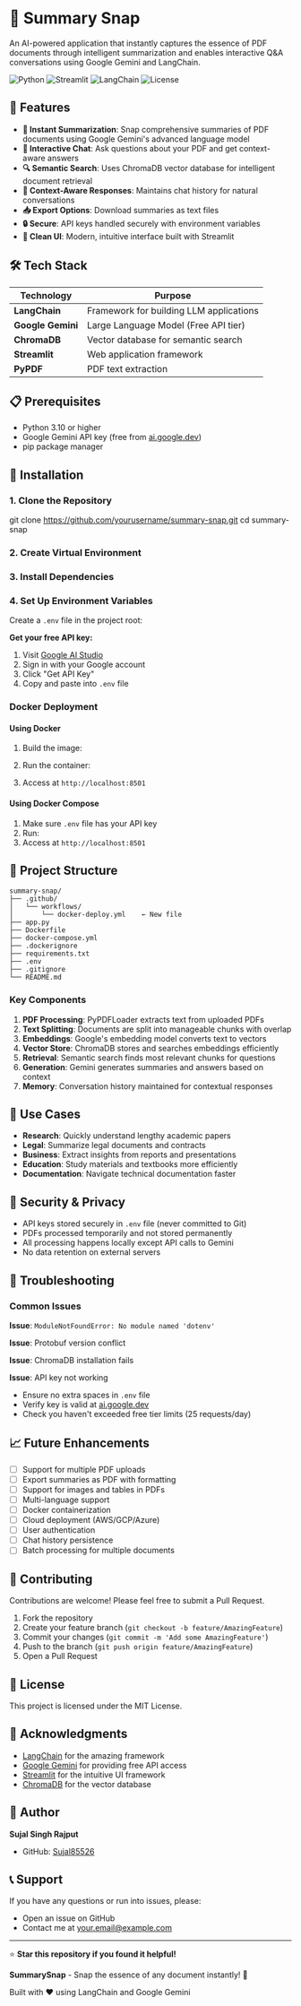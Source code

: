 # 📸 Summary Snap

An AI-powered application that instantly captures the essence of PDF documents through intelligent summarization and enables interactive Q&A conversations using Google Gemini and LangChain.

![Python](https://img.shields.io/badge/Python-3.10+-blue.svg)
![Streamlit](https://img.shields.io/badge/Streamlit-1.38.0-red.svg)
![LangChain](https://img.shields.io/badge/LangChain-0.3.1-green.svg)
![License](https://img.shields.io/badge/License-MIT-yellow.svg)

## 🌟 Features

- **📝 Instant Summarization**: Snap comprehensive summaries of PDF documents using Google Gemini's advanced language model
- **💬 Interactive Chat**: Ask questions about your PDF and get context-aware answers
- **🔍 Semantic Search**: Uses ChromaDB vector database for intelligent document retrieval
- **🎯 Context-Aware Responses**: Maintains chat history for natural conversations
- **📥 Export Options**: Download summaries as text files
- **🔒 Secure**: API keys handled securely with environment variables
- **🎨 Clean UI**: Modern, intuitive interface built with Streamlit

## 🛠️ Tech Stack

| Technology | Purpose |
|------------|---------|
| **LangChain** | Framework for building LLM applications |
| **Google Gemini** | Large Language Model (Free API tier) |
| **ChromaDB** | Vector database for semantic search |
| **Streamlit** | Web application framework |
| **PyPDF** | PDF text extraction |

## 📋 Prerequisites

- Python 3.10 or higher
- Google Gemini API key (free from [ai.google.dev](https://ai.google.dev))
- pip package manager

## 🚀 Installation

### 1. Clone the Repository

git clone https://github.com/yourusername/summary-snap.git
cd summary-snap


### 2. Create Virtual Environment

### 3. Install Dependencies

### 4. Set Up Environment Variables

Create a `.env` file in the project root:

**Get your free API key:**
1. Visit [Google AI Studio](https://ai.google.dev/)
2. Sign in with your Google account
3. Click "Get API Key"
4. Copy and paste into `.env` file

### Docker Deployment

#### Using Docker

1. Build the image:

2. Run the container:

3. Access at `http://localhost:8501`

#### Using Docker Compose

1. Make sure `.env` file has your API key
2. Run:
3. Access at `http://localhost:8501`


## 📂 Project Structure

```
summary-snap/
├── .github/
│   └── workflows/
│       └── docker-deploy.yml    ← New file
├── app.py
├── Dockerfile
├── docker-compose.yml
├── .dockerignore
├── requirements.txt
├── .env
├── .gitignore
└── README.md
```

### Key Components

1. **PDF Processing**: PyPDFLoader extracts text from uploaded PDFs
2. **Text Splitting**: Documents are split into manageable chunks with overlap
3. **Embeddings**: Google's embedding model converts text to vectors
4. **Vector Store**: ChromaDB stores and searches embeddings efficiently
5. **Retrieval**: Semantic search finds most relevant chunks for questions
6. **Generation**: Gemini generates summaries and answers based on context
7. **Memory**: Conversation history maintained for contextual responses

## 🎯 Use Cases

- **Research**: Quickly understand lengthy academic papers
- **Legal**: Summarize legal documents and contracts
- **Business**: Extract insights from reports and presentations
- **Education**: Study materials and textbooks more efficiently
- **Documentation**: Navigate technical documentation faster

## 🔐 Security & Privacy

- API keys stored securely in `.env` file (never committed to Git)
- PDFs processed temporarily and not stored permanently
- All processing happens locally except API calls to Gemini
- No data retention on external servers

## 🐛 Troubleshooting

### Common Issues

**Issue**: `ModuleNotFoundError: No module named 'dotenv'`

**Issue**: Protobuf version conflict

**Issue**: ChromaDB installation fails


**Issue**: API key not working
- Ensure no extra spaces in `.env` file
- Verify key is valid at [ai.google.dev](https://ai.google.dev)
- Check you haven't exceeded free tier limits (25 requests/day)

## 📈 Future Enhancements

- [ ] Support for multiple PDF uploads
- [ ] Export summaries as PDF with formatting
- [ ] Support for images and tables in PDFs
- [ ] Multi-language support
- [ ] Docker containerization
- [ ] Cloud deployment (AWS/GCP/Azure)
- [ ] User authentication
- [ ] Chat history persistence
- [ ] Batch processing for multiple documents

## 🤝 Contributing

Contributions are welcome! Please feel free to submit a Pull Request.

1. Fork the repository
2. Create your feature branch (`git checkout -b feature/AmazingFeature`)
3. Commit your changes (`git commit -m 'Add some AmazingFeature'`)
4. Push to the branch (`git push origin feature/AmazingFeature`)
5. Open a Pull Request

## 📄 License

This project is licensed under the MIT License.

## 🙏 Acknowledgments

- [LangChain](https://python.langchain.com/) for the amazing framework
- [Google Gemini](https://ai.google.dev/) for providing free API access
- [Streamlit](https://streamlit.io/) for the intuitive UI framework
- [ChromaDB](https://www.trychroma.com/) for the vector database

## 👤 Author

**Sujal Singh Rajput**

- GitHub: [Sujal85526](https://github.com/Sujal85526)

## 📞 Support

If you have any questions or run into issues, please:
- Open an issue on GitHub
- Contact me at your.email@example.com

---

⭐ **Star this repository if you found it helpful!**

**SummarySnap** - Snap the essence of any document instantly! 📸

Built with ❤️ using LangChain and Google Gemini



